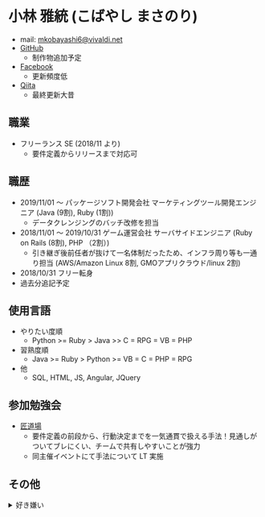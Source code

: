 # 小林 雅統 (こばやし まさのり)
- mail: [mkobayashi6@vivaldi.net](mailto:mkobayashi6@vivaldi.net)
- [GitHub](https://github.com/mkobayashi6)
    - 制作物追加予定
- [Facebook](https://ja-jp.facebook.com/people/%E5%B0%8F%E6%9E%97%E9%9B%85%E7%B5%B1/100009338638527)
    - 更新頻度低
- [Qiita](https://qiita.com/mkoba_6)
    - 最終更新大昔

## 職業
-  フリーランス SE (2018/11 より)
    - 要件定義からリリースまで対応可 

## 職歴
- 2019/11/01 〜 パッケージソフト開発会社 マーケティングツール開発エンジニア (Java (9割), Ruby (1割))
  - データクレンジングのバッチ改修を担当
- 2018/11/01 〜 2019/10/31 ゲーム運営会社 サーバサイドエンジニア (Ruby on Rails (8割), PHP （2割）)
  - 引き継ぎ後前任者が抜けて一名体制だったため、インフラ周り等も一通り担当 (AWS/Amazon Linux 8割, GMOアプリクラウド/linux 2割)
- 2018/10/31 フリー転身
- 過去分追記予定

## 使用言語
- やりたい度順
  - Python >= Ruby > Java >> C = RPG = VB = PHP
- 習熟度順
  - Java >= Ruby > Python >= VB = C = PHP = RPG
- 他
  - SQL, HTML, JS, Angular, JQuery

## 参加勉強会
- [匠道場](http://www.takumi-businessplace.co.jp/takumi-method/practice/experience.html)
  - 要件定義の前段から、行動決定までを一気通貫で扱える手法！見通しがついてブレにくい、チームで共有しやすいことが強力
  - 同主催イベントにて手法について LT 実施

## その他
<details>
    <summary>
        好き嫌い
    </summary>
    <div>

- 好きなこと
  - 効率化・改善
  - スキルの高い人
  - アドバイス・注意がうまい人
  - 競争
  - 工夫がいのある仕事
  - 食事 (特にお米)
- 嫌いなこと
  - 不必要な反復作業
  - 道の通行の流れが滞ること
  - 一時的で不自然なブーム
- 好きな言葉
  - 足るを知らず
  - 死ななきゃ安い
  - 負けに不思議の負けなし
- 嫌いな言葉
  - 優先席
- 好きな映画
  - クレイマー・クレイマー
- 好きな小説
  - 風の果て
  - 皇国の守護者
- つまらなかった小説
  - 封神演義 (純粋に現代伝奇とエンタテインメント性を比較すると)
- 好きな音楽
  - 安全地帯
  - 中森明菜
  - THE YELLOW MONKEY
  - 東京スカパラダイス
  - 平沢進
  - 澤野弘之
  - NO USE FOR A NAME
  - NO FUN AT ALL
  - Linkin Park
- 好きな BGM
  - 古代祐三
  - 伊藤賢治
  - 浜渦正志
  - 下村陽子
  - 渡辺宙明
- 好きな選手
  - マイティ・モー
  - バダ・ハリ
  - 錦織圭
  - ときど
  - Justin Wong
  - Ceros
</div></details>

<script>window.alert("welcome");</script>
